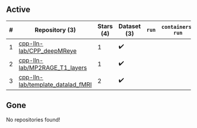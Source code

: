 ## Active
| # | Repository (3) | Stars (4) | Dataset (3) | `run` | `containers-run` |
| --- | --- | --- | --- | --- | --- |
| 1 | [cpp-lln-lab/CPP_deepMReye](https://github.com/cpp-lln-lab/CPP_deepMReye) | 1 | :heavy_check_mark: |  |  |
| 2 | [cpp-lln-lab/MP2RAGE_T1_layers](https://github.com/cpp-lln-lab/MP2RAGE_T1_layers) | 1 | :heavy_check_mark: |  |  |
| 3 | [cpp-lln-lab/template_datalad_fMRI](https://github.com/cpp-lln-lab/template_datalad_fMRI) | 2 | :heavy_check_mark: |  |  |

## Gone
No repositories found!
